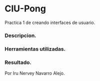 # CIU-Pong
Practica 1 de creando interfaces de usuario. 

### Descripcion.

### Herramientas utilizadas.

### Resultado.


Por Iru Nervey Navarro Alejo.
